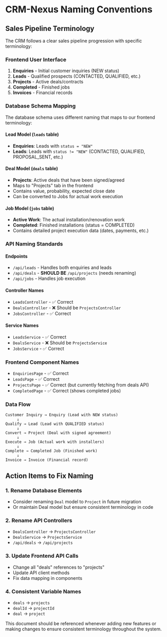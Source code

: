 # CRM-Nexus Naming Conventions

## Sales Pipeline Terminology

The CRM follows a clear sales pipeline progression with specific terminology:

### Frontend User Interface
1. **Enquiries** - Initial customer inquiries (NEW status)
2. **Leads** - Qualified prospects (CONTACTED, QUALIFIED, etc.)
3. **Projects** - Active deals/contracts 
4. **Completed** - Finished jobs
5. **Invoices** - Financial records

### Database Schema Mapping
The database schema uses different naming that maps to our frontend terminology:

#### Lead Model (`leads` table)
- **Enquiries**: Leads with `status = "NEW"`
- **Leads**: Leads with `status != "NEW"` (CONTACTED, QUALIFIED, PROPOSAL_SENT, etc.)

#### Deal Model (`deals` table) 
- **Projects**: Active deals that have been signed/agreed
- Maps to "Projects" tab in the frontend
- Contains value, probability, expected close date
- Can be converted to Jobs for actual work execution

#### Job Model (`jobs` table)
- **Active Work**: The actual installation/renovation work
- **Completed**: Finished installations (status = COMPLETED)
- Contains detailed project execution data (dates, payments, etc.)

### API Naming Standards

#### Endpoints
- `/api/leads` - Handles both enquiries and leads
- `/api/deals` - **SHOULD BE** `/api/projects` (needs renaming)
- `/api/jobs` - Handles job execution

#### Controller Names
- `LeadsController` - ✅ Correct
- `DealsController` - ❌ Should be `ProjectsController`
- `JobsController` - ✅ Correct

#### Service Names  
- `LeadsService` - ✅ Correct
- `DealsService` - ❌ Should be `ProjectsService`
- `JobsService` - ✅ Correct

### Frontend Component Names
- `EnquiriesPage` - ✅ Correct
- `LeadsPage` - ✅ Correct  
- `ProjectsPage` - ✅ Correct (but currently fetching from deals API)
- `CompletedPage` - ✅ Correct (shows completed jobs)

### Data Flow
```
Customer Inquiry → Enquiry (Lead with NEW status)
     ↓
Qualify → Lead (Lead with QUALIFIED status)  
     ↓
Convert → Project (Deal with signed agreement)
     ↓  
Execute → Job (Actual work with installers)
     ↓
Complete → Completed Job (Finished work)
     ↓
Invoice → Invoice (Financial record)
```

## Action Items to Fix Naming

### 1. Rename Database Elements
- Consider renaming `Deal` model to `Project` in future migration
- Or maintain Deal model but ensure consistent terminology in code

### 2. Rename API Controllers
- `DealsController` → `ProjectsController`
- `DealsService` → `ProjectsService`
- `/api/deals` → `/api/projects`

### 3. Update Frontend API Calls
- Change all "deals" references to "projects" 
- Update API client methods
- Fix data mapping in components

### 4. Consistent Variable Names
- `deals` → `projects`
- `dealId` → `projectId`
- `deal` → `project`

This document should be referenced whenever adding new features or making changes to ensure consistent terminology throughout the system.
